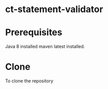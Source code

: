 # ct-statement-validator

# Prerequisites
Java 8 installed 
maven latest installed.

# Clone 
To clone the repository 
